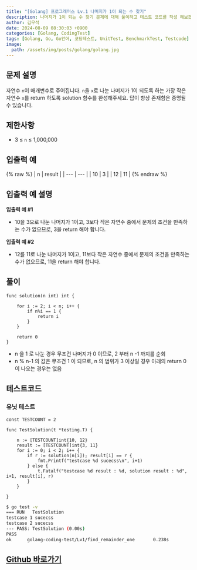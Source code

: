 ```yaml
---
title: "[Golang] 프로그래머스 Lv.1 나머지가 1이 되는 수 찾기"
description: 나머지가 1이 되는 수 찾기 문제에 대해 풀이하고 테스트 코드를 작성 해보겠습니다.
author: 김우석
date: 2024-08-09 08:30:03 +0900
categories: [Golang, CodingTest]
tags: [Golang, Go, Go언어, 코딩테스트, UnitTest, BenchmarkTest, Testcode]
image:
  path: /assets/img/posts/golang/golang.jpg
---
```


## 문제 설명
자연수 `n`이 매개변수로 주어집니다. `n`을 `x`로 나눈 나머지가 1이 되도록 하는 가장 작은 자연수 `x`를 return 하도록 solution 함수를 완성해주세요. 답이 항상 존재함은 증명될 수 있습니다.


## 제한사항
- 3 ≤ `n` ≤ 1,000,000


## 입출력 예
{% raw %}
| n | result |
| --- | --- |
| 10 | 3 |
| 12 | 11 |
{% endraw %}


## 입출력 예 설명
**입출력 예 #1**

- 10을 3으로 나눈 나머지가 1이고, 3보다 작은 자연수 중에서 문제의 조건을 만족하는 수가 없으므로, 3을 return 해야 합니다.


**입출력 예 #2**

- 12를 11로 나눈 나머지가 1이고, 11보다 작은 자연수 중에서 문제의 조건을 만족하는 수가 없으므로, 11을 return 해야 합니다.


## 풀이 
```golang
func solution(n int) int {

	for i := 2; i < n; i++ {
		if n%i == 1 {
			return i
		}
	}

	return 0
}
```
- n 을 1 로 나눈 경우 무조건 나머지가 0 이므로, 2 부터 n -1 까지를 순회
- n % n-1 의 값은 무조건 1 이 되므로, n 의 범위가 3 이상일 경우 아래의 return 0 이 나오는 경우는 없음


## 테스트코드
### 유닛 테스트
```golang
const TESTCOUNT = 2

func TestSolution(t *testing.T) {

	n := [TESTCOUNT]int{10, 12}
	result := [TESTCOUNT]int{3, 11}
	for i := 0; i < 2; i++ {
		if r := solution(n[i]); result[i] == r {
			fmt.Printf("testcase %d sucecss\n", i+1)
		} else {
			t.Fatalf("testcase %d result : %d, solution result : %d", i+1, result[i], r)
		}
	}

}
```

```bash
$ go test -v
=== RUN   TestSolution
testcase 1 sucecss
testcase 2 sucecss
--- PASS: TestSolution (0.00s)
PASS
ok      golang-coding-test/Lv1/find_remainder_one       0.238s
```

## [Github 바로가기](https://github.com/kr-goos/coding-test-solutions/tree/master/programmers/Lv1/find_remainder_one)
